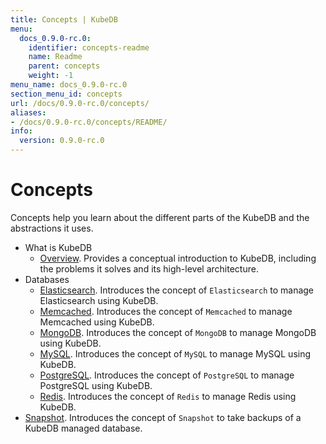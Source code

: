 ```yaml
---
title: Concepts | KubeDB
menu:
  docs_0.9.0-rc.0:
    identifier: concepts-readme
    name: Readme
    parent: concepts
    weight: -1
menu_name: docs_0.9.0-rc.0
section_menu_id: concepts
url: /docs/0.9.0-rc.0/concepts/
aliases:
- /docs/0.9.0-rc.0/concepts/README/
info:
  version: 0.9.0-rc.0
---
```


# Concepts

Concepts help you learn about the different parts of the KubeDB and the abstractions it uses.

- What is KubeDB
  - [Overview](/docs/0.9.0-rc.0/concepts/what-is-kubedb/overview). Provides a conceptual introduction to KubeDB, including the problems it solves and its high-level architecture.
- Databases
  - [Elasticsearch](/docs/0.9.0-rc.0/concepts/databases/elasticsearch). Introduces the concept of `Elasticsearch` to manage Elasticsearch using KubeDB.
  - [Memcached](/docs/0.9.0-rc.0/concepts/databases/memcached). Introduces the concept of `Memcached` to manage Memcached using KubeDB.
  - [MongoDB](/docs/0.9.0-rc.0/concepts/databases/mongodb). Introduces the concept of `MongoDB` to manage MongoDB using KubeDB.
  - [MySQL](/docs/0.9.0-rc.0/concepts/databases/mysql). Introduces the concept of `MySQL` to manage MySQL using KubeDB.
  - [PostgreSQL](/docs/0.9.0-rc.0/concepts/databases/postgres). Introduces the concept of `PostgreSQL` to manage PostgreSQL using KubeDB.
  - [Redis](/docs/0.9.0-rc.0/concepts/databases/redis). Introduces the concept of `Redis` to manage Redis using KubeDB.
- [Snapshot](/docs/0.9.0-rc.0/concepts/snapshot). Introduces the concept of `Snapshot` to take backups of a KubeDB managed database.
